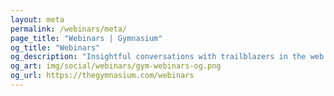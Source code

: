 ```yaml
---
layout: meta
permalink: /webinars/meta/
page_title: "Webinars | Gymnasium"
og_title: "Webinars"
og_description: "Insightful conversations with trailblazers in the web community."
og_art: img/social/webinars/gym-webinars-og.png
og_url: https://thegymnasium.com/webinars
---
```

